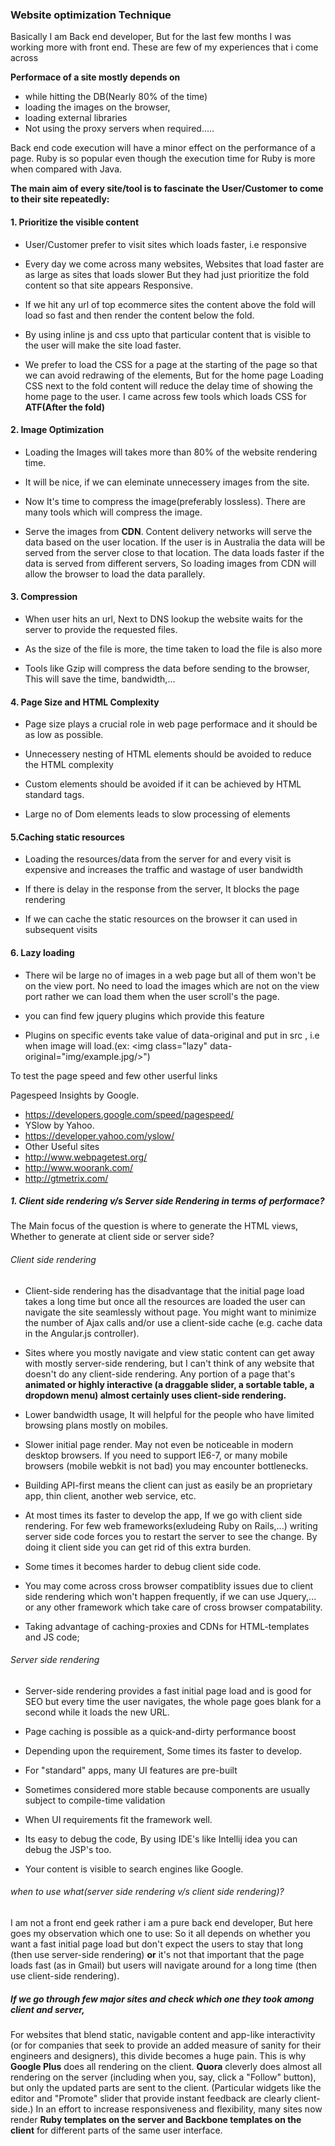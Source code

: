 ### Website optimization Technique

Basically I am Back end developer, But for the last few months I was working more with front end. These are few of my experiences that i come across

**Performace of a site mostly depends on**

- while hitting the DB(Nearly 80% of the time)
- loading the images on the browser,
- loading external libraries
- Not using the proxy servers when required.....

Back end code execution will have a minor effect on the performance of a page. Ruby  is so popular even though the execution time for Ruby is more when compared with Java.



**The main aim of every site/tool is to fascinate the User/Customer to come to their site repeatedly:**

#### 1. Prioritize the visible content 
- User/Customer prefer to visit sites which loads faster, i.e responsive


- Every day we come across many websites, Websites that load faster are as large as sites that loads slower But they had just prioritize the fold content so that site appears Responsive.


- If we hit any url of top ecommerce sites the content above the fold will load so fast and then render the content below the fold.


- By using inline js and css upto that particular content that is visible to the user will make the site load faster. 


- We prefer to load the CSS for a page at the starting of the page so that we can avoid redrawing of the elements, But for the home page Loading CSS next to the fold content will reduce the delay time of showing the home page to the user. I came across few tools which loads CSS for **ATF(After the fold)**

#### 2. Image Optimization
	
- Loading the Images will takes more than 80% of the website rendering time.


- It will be nice, if we can eleminate unnecessery images from the site.


- Now It's time to compress the image(preferably lossless). There are many tools which will compress the image.


- Serve the images from **CDN**. Content delivery networks will serve the data based on the user location. If the user is in Australia the data will be served from the server close to that location. The data loads faster if the data is served from different servers, So loading images from CDN will allow the browser to load the data parallely.



#### 3. Compression

- When user hits an url, Next to DNS lookup the website waits for the server to provide the requested files.


- As the size of the file is more, the time taken to load the file is also more


- Tools like Gzip will compress the data before sending to the browser, This will save the time, bandwidth,...



#### 4. Page Size and HTML Complexity

- Page size plays a crucial role in web page performace and it should be as low as possible.


- Unnecessery nesting of HTML elements should be avoided to reduce the HTML complexity


- Custom elements should be avoided if it can be achieved by HTML standard tags.


- Large no of Dom elements leads to slow processing of elements


#### 5.Caching static resources

- Loading the resources/data from the server for and every visit is expensive and increases the traffic and wastage of user bandwidth


- If there is delay in the response from the server, It blocks the page rendering


- If we can cache the static resources on the browser it can used in subsequent visits



#### 6. Lazy loading

- There wil be large no of images in a web page but all of them won't be on the view port. No need to load the images which are not on the view port rather we can load them when the user scroll's the page.

- you can find few jquery plugins which provide this feature

- Plugins on specific events take value of data-original and put in src , i.e when image will load.(ex: <img class="lazy" data-original="img/example.jpg/>")



To test the page speed and few other userful links

Pagespeed Insights by Google.

- https://developers.google.com/speed/pagespeed/
- YSlow by Yahoo. 
- https://developer.yahoo.com/yslow/
- Other Useful sites
- http://www.webpagetest.org/
- http://www.woorank.com/
- http://gtmetrix.com/








##### 1. Client side rendering v/s Server side Rendering in terms of performace?

The Main focus of the question is where to generate the HTML views, Whether to generate at client side or server side?

###### Client side rendering
 
- Client-side rendering has the disadvantage that the initial page load takes a long time but once all the resources are loaded the user can navigate the site seamlessly without page. You might want to minimize the number of Ajax calls and/or use a client-side cache (e.g. cache data in the Angular.js controller).


-  Sites where you mostly navigate and view static content can get away with mostly server-side rendering, but I can't think of any website that doesn't do any client-side rendering.  Any portion of a page that's **animated or highly interactive (a draggable slider, a sortable table, a dropdown menu) almost certainly uses client-side rendering.**


- Lower bandwidth usage, It will helpful for the people who have limited browsing plans mostly on mobiles.


- Slower initial page render. May not even be noticeable in modern desktop browsers. If you need to support IE6-7, or many mobile browsers (mobile webkit is not bad) you may encounter bottlenecks.


- Building API-first means the client can just as easily be an proprietary app, thin client, another web service, etc.


- At most times its faster to develop the app, If we go with client side rendering. For few web frameworks(exludeing Ruby on Rails,...) writing server side code forces you to restart the server to see the change. By doing it client side you can get rid of this extra burden.

- Some times it becomes harder to debug client side code.


- You may come across cross browser compatiblity issues due to client side rendering which won't happen frequently, if we can use Jquery,... or any other framework which take care of cross browser compatability.


- Taking advantage of caching-proxies and CDNs for HTML-templates and JS code;

###### Server side rendering

- Server-side rendering provides a fast initial page load and is good for SEO but every time the user navigates, the whole page goes blank for a second while it loads the new URL.

- Page caching is possible as a quick-and-dirty performance boost

- Depending upon the requirement, Some times its faster to develop.

- For "standard" apps, many UI features are pre-built


- Sometimes considered more stable because components are usually subject to compile-time validation

- When UI requirements fit the framework well.


- Its easy to debug the code, By using IDE's like Intellij idea you can debug the JSP's too.


- Your content is visible to search engines like Google.





###### when to use what(server side rendering v/s client side rendering)?
I am not a front end geek rather i am a pure back end developer, But here goes my observation which one to use:
So it all depends on whether you want a fast initial page load but don't expect the users to stay that long (then use server-side rendering) **or** it's not that important that the page loads fast (as in Gmail) but users will navigate around for a long time (then use client-side rendering).	


##### If we go through few major sites and check which one they took among client and server,
For websites that blend static, navigable content and app-like interactivity (or for companies that seek to provide an added measure of sanity for their engineers and designers), this divide becomes a huge pain.  This is why **Google Plus** does all rendering on the client.  **Quora** cleverly does almost all rendering on the server (including when you, say, click a "Follow" button), but only the updated parts are sent to the client.  (Particular widgets like the editor and "Promote" slider that provide instant feedback are clearly client-side.)  In an effort to increase responsiveness and flexibility, many sites now render **Ruby templates on the server and Backbone templates on the client** for different parts of the same user interface. 




